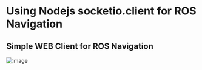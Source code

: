 # Using Nodejs socketio.client for ROS Navigation
## Simple WEB Client for ROS Navigation
![image](https://github.com/bailiqun/xmap/blob/master/shotcut.gif)</p>
